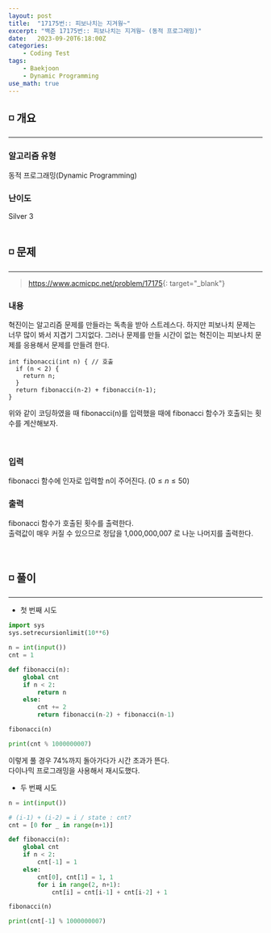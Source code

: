 ```yaml
---
layout: post
title:  "17175번:: 피보나치는 지겨웡~"
excerpt: "백준 17175번:: 피보나치는 지겨웡~ (동적 프로그래밍)"
date:   2023-09-20T6:18:00Z
categories:
    - Coding Test
tags:
    - Baekjoon
    - Dynamic Programming
use_math: true
---
```


## ◽ 개요
---
### 알고리즘 유형
동적 프로그래밍(Dynamic Programming)  

### 난이도
Silver 3
<br/><br/>

## ◽ 문제
---
> <https://www.acmicpc.net/problem/17175>{: target="_blank"}

### 내용
혁진이는 알고리즘 문제를 만들라는 독촉을 받아 스트레스다. 하지만 피보나치 문제는 너무 많이 봐서 지겹기 그지없다. 그러나 문제를 만들 시간이 없는 혁진이는 피보나치 문제를 응용해서 문제를 만들려 한다.  
```
int fibonacci(int n) { // 호출
  if (n < 2) {
    return n;
  }  
  return fibonacci(n-2) + fibonacci(n-1);
}
```
위와 같이 코딩하였을 때 fibonacci(n)를 입력했을 때에 fibonacci 함수가 호출되는 횟수를 계산해보자.

<br/>

### 입력
fibonacci 함수에 인자로 입력할 n이 주어진다. $(0 ≤ n ≤ 50)$  

### 출력
fibonacci 함수가 호출된 횟수를 출력한다.  
출력값이 매우 커질 수 있으므로 정답을 1,000,000,007 로 나눈 나머지를 출력한다.
<br/><br/><br/>

## ◽ 풀이
---

- 첫 번째 시도

```python
import sys
sys.setrecursionlimit(10**6)

n = int(input())
cnt = 1

def fibonacci(n):
    global cnt
    if n < 2:
        return n
    else:
        cnt += 2
        return fibonacci(n-2) + fibonacci(n-1)

fibonacci(n)

print(cnt % 1000000007)
```

이렇게 풀 경우 74%까지 돌아가다가 시간 초과가 뜬다.  
다이나믹 프로그래밍을 사용해서 재시도했다.  

- 두 번째 시도

```python
n = int(input())

# (i-1) + (i-2) = i / state : cnt?
cnt = [0 for _ in range(n+1)]

def fibonacci(n):
    global cnt
    if n < 2:
        cnt[-1] = 1
    else:
        cnt[0], cnt[1] = 1, 1
        for i in range(2, n+1):
            cnt[i] = cnt[i-1] + cnt[i-2] + 1

fibonacci(n)

print(cnt[-1] % 1000000007)
```

